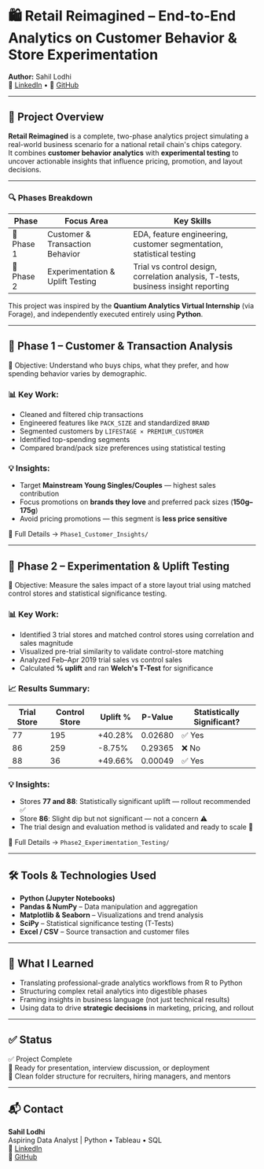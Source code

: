 # 🛍️ Retail Reimagined – End-to-End Analytics on Customer Behavior & Store Experimentation

**Author:** Sahil Lodhi  
🔗 [LinkedIn](https://www.linkedin.com/in/sahil-lodhi/) • 🔗 [GitHub](https://github.com/Sahillodhi29)

---

## 📌 Project Overview

**Retail Reimagined** is a complete, two-phase analytics project simulating a real-world business scenario for a national retail chain's chips category.  
It combines **customer behavior analytics** with **experimental testing** to uncover actionable insights that influence pricing, promotion, and layout decisions.

---

### 🔍 Phases Breakdown

| Phase | Focus Area | Key Skills |
|-------|------------|------------|
| 🧠 Phase 1 | Customer & Transaction Behavior | EDA, feature engineering, customer segmentation, statistical testing |
| 🧪 Phase 2 | Experimentation & Uplift Testing | Trial vs control design, correlation analysis, T-tests, business insight reporting |

This project was inspired by the **Quantium Analytics Virtual Internship** (via Forage), and independently executed entirely using **Python**.

---

## 🧠 Phase 1 – Customer & Transaction Analysis

🎯 Objective: Understand who buys chips, what they prefer, and how spending behavior varies by demographic.

### 📊 Key Work:
- Cleaned and filtered chip transactions
- Engineered features like `PACK_SIZE` and standardized `BRAND`
- Segmented customers by `LIFESTAGE × PREMIUM_CUSTOMER`
- Identified top-spending segments
- Compared brand/pack size preferences using statistical testing

### 💡 Insights:
- Target **Mainstream Young Singles/Couples** — highest sales contribution
- Focus promotions on **brands they love** and preferred pack sizes (**150g–175g**)
- Avoid pricing promotions — this segment is **less price sensitive**

📁 Full Details → `Phase1_Customer_Insights/`

---

## 🧪 Phase 2 – Experimentation & Uplift Testing

🎯 Objective: Measure the sales impact of a store layout trial using matched control stores and statistical significance testing.

### 📊 Key Work:
- Identified 3 trial stores and matched control stores using correlation and sales magnitude
- Visualized pre-trial similarity to validate control-store matching
- Analyzed Feb–Apr 2019 trial sales vs control sales
- Calculated **% uplift** and ran **Welch's T-Test** for significance

### 📈 Results Summary:

| Trial Store | Control Store | Uplift % | P-Value   | Statistically Significant? |
|-------------|----------------|----------|-----------|-----------------------------|
| 77          | 195            | +40.28%  | 0.02680   | ✅ Yes                      |
| 86          | 259            | -8.75%   | 0.29365   | ❌ No                       |
| 88          | 36             | +49.66%  | 0.00049   | ✅ Yes                      |

### 💡 Insights:
- Stores **77 and 88**: Statistically significant uplift — rollout recommended ✅  
- Store **86**: Slight dip but not significant — not a concern ⚠️  
- The trial design and evaluation method is validated and ready to scale 🔄

📁 Full Details → `Phase2_Experimentation_Testing/`

---

## 🛠️ Tools & Technologies Used

- **Python (Jupyter Notebooks)**
- **Pandas & NumPy** – Data manipulation and aggregation
- **Matplotlib & Seaborn** – Visualizations and trend analysis
- **SciPy** – Statistical significance testing (T-Tests)
- **Excel / CSV** – Source transaction and customer files

---

## 🧠 What I Learned

- Translating professional-grade analytics workflows from R to Python
- Structuring complex retail analytics into digestible phases
- Framing insights in business language (not just technical results)
- Using data to drive **strategic decisions** in marketing, pricing, and rollout

---

## ✅ Status

✅ Project Complete  
🎯 Ready for presentation, interview discussion, or deployment  
📂 Clean folder structure for recruiters, hiring managers, and mentors

---

## 📬 Contact

**Sahil Lodhi**  
Aspiring Data Analyst | Python • Tableau • SQL  
🔗 [LinkedIn](https://www.linkedin.com/in/sahil-lodhi/)  
🔗 [GitHub](https://github.com/Sahillodhi29)



